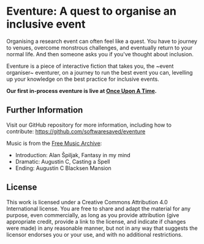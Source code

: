 # Eventure: A quest to organise an inclusive event

Organising a research event can often feel like a quest. You have to journey to venues, overcome monstrous challenges, and eventually return to your normal life. And then someone asks you if you've thought about inclusion.

Eventure is a piece of interactive fiction that takes you, the ~event organiser~ eventurer, on a journey to run the best event you can, levelling up your knowledge on the best practice for inclusive events.

**Our first in-process eventure is live at [Once Upon A Time](./stories/onceuponatime.html).**


## Further Information

Visit our GitHub repository for more information, including how to contribute: https://github.com/softwaresaved/eventure

Music is from the [Free Music Archive](http://freemusicarchive.org):

- Introduction: Alan Špiljak, Fantasy in my mind
- Dramatic: Augustin C, Casting a Spell
- Ending: Augustin C Blacksen Mansion

## License

This work is licensed under a Creative Commons Attribution 4.0 International license. You are free to share and adapt the material for any purpose, even commercially, as long as you provide attribution (give appropriate credit, provide a link to the license, and indicate if changes were made) in any reasonable manner, but not in any way that suggests the licensor endorses you or your use, and with no additional restrictions.
